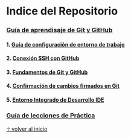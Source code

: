 # Indice del Repositorio<!-- omit in toc -->

### [Guía de aprendisaje de Git y GitHub](../README.md)<!-- omit in toc -->
   #### 1. [Guía de configuración de entorno de trabajo](WORKSPACE.md)<!-- omit in toc -->
   #### 2. [Conexión SSH con GitHub](SSH.md)<!-- omit in toc -->
   #### 3. [Fundamentos de Git y GitHub](GIT.md)<!-- omit in toc -->
   #### 4. [Confirmación de cambios firmados en Git](GPG.md)<!-- omit in toc -->
   #### 5. [Entorno Integrado de Desarrollo IDE](IDE.md)<!-- omit in toc -->
### [Guía de lecciones de Práctica](PRACTICE-GUIDE.md)<!-- omit in toc -->
[🡡 volver al inicio](#Tabla-de-contenidos)